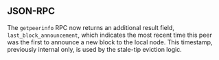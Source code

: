 JSON-RPC
--------

The `getpeerinfo` RPC now returns an additional result field,
`last_block_announcement`, which indicates the most recent time
this peer was the first to announce a new block to the local node.
This timestamp, previously internal only, is used by the stale-tip
eviction logic.
